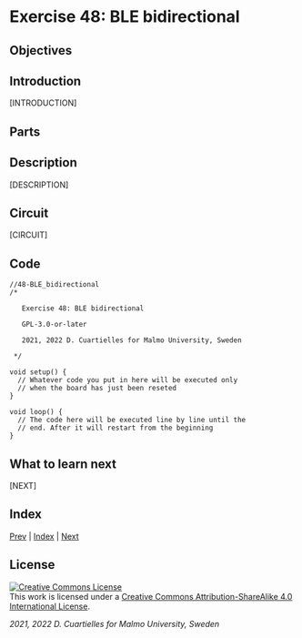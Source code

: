 # Exercise 48: BLE bidirectional

## Objectives



## Introduction

[INTRODUCTION]

## Parts







## Description

[DESCRIPTION]

## Circuit

[CIRCUIT]

## Code

```c_cpp
//48-BLE_bidirectional
/*

   Exercise 48: BLE bidirectional

   GPL-3.0-or-later

   2021, 2022 D. Cuartielles for Malmo University, Sweden

 */

void setup() {
  // Whatever code you put in here will be executed only 
  // when the board has just been reseted
}

void loop() {
  // The code here will be executed line by line until the 
  // end. After it will restart from the beginning
}
```

## What to learn next

[NEXT]

## Index

[Prev](../47-BLE_wireless_button/47-BLE_wireless_button.md) |  [Index](../course_index.md) |  [Next](../49-BLE_dashboard_webBLE_vanillaJS/49-BLE_dashboard_webBLE_vanillaJS.md)

## License

<a rel="license" href="http://creativecommons.org/licenses/by-sa/4.0/"><img alt="Creative Commons License" style="border-width:0" src="https://i.creativecommons.org/l/by-sa/4.0/80x15.png" /></a><br />This work is licensed under a <a rel="license" href="http://creativecommons.org/licenses/by-sa/4.0/">Creative Commons Attribution-ShareAlike 4.0 International License</a>.

*2021, 2022 D. Cuartielles for Malmo University, Sweden*
